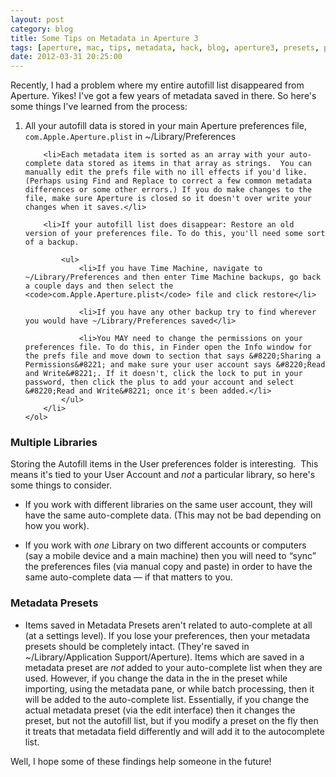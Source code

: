 ```yaml
---
layout: post
category: blog
title: Some Tips on Metadata in Aperture 3
tags: [aperture, mac, tips, metadata, hack, blog, aperture3, presets, photography]
date: 2012-03-31 20:25:00
---
```


Recently, I had a problem where my entire autofill list disappeared from Aperture. Yikes! I've got a few years of metadata saved in there. So here's some things I've learned from the process:

<div>
    <ol>
        <li>All your autofill data is stored in your main Aperture preferences file, <code>com.Apple.Aperture.plist</code> in ~/Library/Preferences</li>

        <li>Each metadata item is sorted as an array with your auto-complete data stored as items in that array as strings.  You can manually edit the prefs file with no ill effects if you'd like. (Perhaps using Find and Replace to correct a few common metadata differences or some other errors.) If you do make changes to the file, make sure Aperture is closed so it doesn't over write your changes when it saves.</li>

        <li>If your autofill list does disappear: Restore an old version of your preferences file. To do this, you'll need some sort of a backup.

            <ul>
                <li>If you have Time Machine, navigate to ~/Library/Preferences and then enter Time Machine backups, go back a couple days and then select the <code>com.Apple.Aperture.plist</code> file and click restore</li>

                <li>If you have any other backup try to find wherever you would have ~/Library/Preferences saved</li>

                <li>You MAY need to change the permissions on your preferences file. To do this, in Finder open the Info window for the prefs file and move down to section that says &#8220;Sharing a Permissions&#8221; and make sure your user account says &#8220;Read and Write&#8221;. If it doesn't, click the lock to put in your password, then click the plus to add your account and select &#8220;Read and Write&#8221; once it's been added.</li>
            </ul>
        </li>
    </ol>
</div>

<!-- more -->

### Multiple Libraries ###

Storing the Autofill items in the User preferences folder is interesting.  This means it's tied to your User Account and _not_ a particular library, so here's some things to consider.

* If you work with different libraries on the same user account, they will have the same auto-complete data. (This may not be bad depending on how you work).

* If you work with _one_ Library on two different accounts or computers (say a mobile device and a main machine) then you will need to &#8220;sync&#8221; the preferences files (via manual copy and paste) in order to have the same auto-complete data — if that matters to you.

### Metadata Presets ###

* Items saved in Metadata Presets aren't related to auto-complete at all (at a settings level). If you lose your preferences, then your metadata presets should be completely intact. (They're saved in ~/Library/Application Support/Aperture). Items which are saved in a metadata preset are _not_ added to your auto-complete list when they are used. However, if you change the data in the in the preset while importing, using the metadata pane, or while batch processing, then it will be added to the auto-complete list. Essentially, if you change the actual metadata preset (via the edit interface) then it changes the preset, but not the autofill list, but if you modify a preset on the fly then it treats that metadata field differently and will add it to the autocomplete list.

Well, I hope some of these findings help someone in the future!
